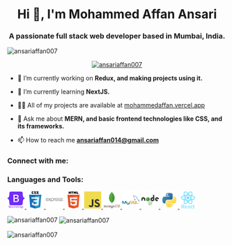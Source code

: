<h1 align="center">Hi 👋, I'm Mohammed Affan Ansari</h1>
<h3 align="center">A passionate full stack web developer based in Mumbai, India.</h3>

<p align="left"> <img src="https://komarev.com/ghpvc/?username=ansariaffan007&label=Profile%20views&color=0e75b6&style=flat" alt="ansariaffan007" /> </p>

<p align="center"> <a href="https://github.com/ryo-ma/github-profile-trophy"><img src="https://github-profile-trophy.vercel.app/?username=AnsariAffan007&column=-1&margin-w=10&no-frame=true&no-bg=true&rank=-C&theme=darkhub" alt="ansariaffan007" /></a> </p>

- 🔭 I’m currently working on **Redux, and making projects using it.**

- 🌱 I’m currently learning **NextJS.**

- 👨‍💻 All of my projects are available at [mohammedaffan.vercel.app](mohammedaffan.vercel.app)

- 💬 Ask me about **MERN, and basic frontend technologies like CSS, and its frameworks.**

- 📫 How to reach me **ansariaffan014@gmail.com**

<h3 align="left">Connect with me:</h3>
<p align="left">
</p>

<h3 align="left">Languages and Tools:</h3>
<p align="left"> <a href="https://getbootstrap.com" target="_blank" rel="noreferrer"> <img src="https://raw.githubusercontent.com/devicons/devicon/master/icons/bootstrap/bootstrap-plain-wordmark.svg" alt="bootstrap" width="40" height="40"/> </a> <a href="https://www.w3schools.com/css/" target="_blank" rel="noreferrer"> <img src="https://raw.githubusercontent.com/devicons/devicon/master/icons/css3/css3-original-wordmark.svg" alt="css3" width="40" height="40"/> </a> <a href="https://expressjs.com" target="_blank" rel="noreferrer"> <img src="https://raw.githubusercontent.com/devicons/devicon/master/icons/express/express-original-wordmark.svg" alt="express" width="40" height="40"/> </a> <a href="https://www.w3.org/html/" target="_blank" rel="noreferrer"> <img src="https://raw.githubusercontent.com/devicons/devicon/master/icons/html5/html5-original-wordmark.svg" alt="html5" width="40" height="40"/> </a> <a href="https://developer.mozilla.org/en-US/docs/Web/JavaScript" target="_blank" rel="noreferrer"> <img src="https://raw.githubusercontent.com/devicons/devicon/master/icons/javascript/javascript-original.svg" alt="javascript" width="40" height="40"/> </a> <a href="https://www.mongodb.com/" target="_blank" rel="noreferrer"> <img src="https://raw.githubusercontent.com/devicons/devicon/master/icons/mongodb/mongodb-original-wordmark.svg" alt="mongodb" width="40" height="40"/> </a> <a href="https://www.mysql.com/" target="_blank" rel="noreferrer"> <img src="https://raw.githubusercontent.com/devicons/devicon/master/icons/mysql/mysql-original-wordmark.svg" alt="mysql" width="40" height="40"/> </a> <a href="https://nodejs.org" target="_blank" rel="noreferrer"> <img src="https://raw.githubusercontent.com/devicons/devicon/master/icons/nodejs/nodejs-original-wordmark.svg" alt="nodejs" width="40" height="40"/> </a> <a href="https://www.python.org" target="_blank" rel="noreferrer"> <img src="https://raw.githubusercontent.com/devicons/devicon/master/icons/python/python-original.svg" alt="python" width="40" height="40"/> </a> <a href="https://reactjs.org/" target="_blank" rel="noreferrer"> <img src="https://raw.githubusercontent.com/devicons/devicon/master/icons/react/react-original-wordmark.svg" alt="react" width="40" height="40"/> </a> </p>

<p><img align="left" src="https://github-readme-stats.vercel.app/api/top-langs?username=ansariaffan007&show_icons=true&theme=dark&locale=en&layout=compact" alt="ansariaffan007" /></p>

<p>&nbsp;<img align="center" src="https://github-readme-stats.vercel.app/api?username=ansariaffan007&show_icons=true&theme=dark&locale=en" alt="ansariaffan007" /></p>

<p><img align="center" src="https://github-readme-streak-stats.herokuapp.com/?user=ansariaffan007&theme=dark" alt="ansariaffan007" /></p>
